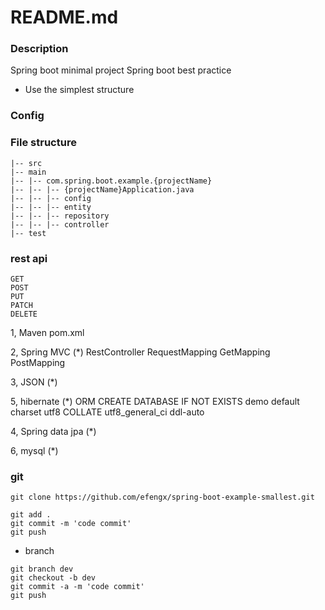 # README.md #

### Description ###
Spring boot minimal project
Spring boot best practice


* Use the simplest structure

### Config ###


### File structure ###
```text
|-- src
|-- main
|-- |-- com.spring.boot.example.{projectName}
|-- |-- |-- {projectName}Application.java
|-- |-- |-- config
|-- |-- |-- entity
|-- |-- |-- repository
|-- |-- |-- controller
|-- test
```


### rest api
```text
GET
POST
PUT
PATCH
DELETE
```


1, Maven 
pom.xml

2, Spring MVC (*)
RestController RequestMapping GetMapping PostMapping

3, JSON (*)

5, hibernate (*)
ORM
CREATE DATABASE IF NOT EXISTS demo default charset utf8 COLLATE utf8_general_ci
ddl-auto

4, Spring data jpa (*)

6, mysql (*)


### git
```text
git clone https://github.com/efengx/spring-boot-example-smallest.git

git add .
git commit -m 'code commit'
git push
```
- branch
```text
git branch dev
git checkout -b dev
git commit -a -m 'code commit'
git push
```

